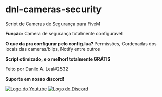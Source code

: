 # dnl-cameras-security

Script de Cameras de Segurança para FiveM

**Função:** Camera de segurança totalmente configuravel

**O que da pra configurar pelo config.lua?**
Permissões, Cordenadas dos locais das cameras/blips, Notify entre outros

**Script otimizado, e o melhor! totalmente GRÁTIS**

Feito por Danilo A. Leal#2532

**Suporte em nosso discord!**

<a href="https://www.youtube.com/channel/UCFUCI30_f8ceOUhBJE_Pu-g/featured"><img  alt="Logo do Youtube" src="https://img.shields.io/badge/YouTube-FF0000?style=for-the-badge&logo=youtube&logoColor=white"></a>
<a href="https://discord.gg/c4JGF4ntH5"><img  alt="Logo do Discord" src="https://img.shields.io/badge/Discord-7289DA?style=for-the-badge&logo=discord&logoColor=white"></a>

